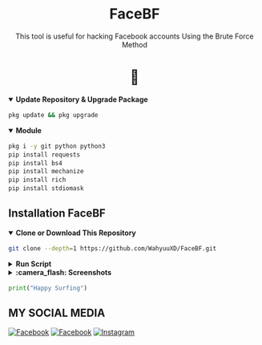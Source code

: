<h1 align="center">FaceBF</h1>
<p align="center"> This tool is useful for hacking Facebook accounts Using the Brute Force Method </p>
<h1 align="center">🐍</h1>
  
<details open>
  <summary><strong>Update Repository & Upgrade Package</strong></summary>

```bash
pkg update && pkg upgrade
```

  </details>
  
<details open>
  <summary><strong>Module</strong></summary>
  
  ```bash
  pkg i -y git python python3
  pip install requests
  pip install bs4
  pip install mechanize
  pip install rich
  pip install stdiomask
  ```
</details>

## Installation FaceBF

  <details open>
  <summary><strong>Clone or Download This Repository</strong></summary>

```bash
git clone --depth=1 https://github.com/WahyuuXD/FaceBF.git
```

  </details>

  <details>
  <summary><strong>Run Script</strong></summary>

- Move to Folder

```bash
cd FaceBF
```
- Update Repo
```bash
git pull
```
- Enter the Tools Menu
```bash
python3 Run.py
```

  </details>
  
  <details opem>
  <summary><strong>:camera_flash: Screenshots</strong></summary>
  <b></b>  
  _<b>Version 1.4</b>_   
     
   # Menu Login
   - Login With Cookie Facebook
   - Login With Email & Password 
     # Check Result Crack
     - Check Result Crack Live
     - Check Result Crack Checkpoint
     - Back To Login Menu
   <img src="/img/login.png">
   
   # Menu Tools
   - Crack With Publik ID
   - Crack With Email `Cloning`
   - Check Result Crack `OK/CP`
   - Report Bug
   - Delete Cookie & Token / Keluar Tanpa Menghapus Keduanya
     # List Methode
     - Async     `m.facebook.com`
     - Validate  `mbasic.facebook.com`
     - RegulerApp `www.instagram.com`
       
   <img src="/img/menu.png"></img>
   # Result
   `Live`
   <img src="/img/live.png">
   `Checkpoint`
   <img src="/img/cp.png">

   </details>
   
```python
print("Happy Surfing")
```
## MY SOCIAL MEDIA

[![Facebook](https://img.shields.io/badge/Facebook-Follow-blue?style=for-the-badge&logo=facebook)](https://www.facebook.com/whyxd.567)
[![Facebook](https://img.shields.io/badge/Facebook-Follow-blue?style=for-the-badge&logo=facebook)](https://www.facebook.com/whyu.404)
[![Instagram](https://img.shields.io/badge/Instagram-Follow-pink?style=for-the-badge&logo=Instagram)](https://www.instagram.com/why.404_)

